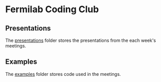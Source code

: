 # Fermilab Coding Club

## Presentations

The [presentations](presentations) folder stores the presentations from the each week's meetings.

## Examples

The [examples](examples) folder stores code used in the meetings.
